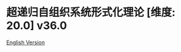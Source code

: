 # 超递归自组织系统形式化理论 [维度: 20.0] v36.0

[English Version](formal_theory_hyperrecursive_self_organizing_systems_en.md)
